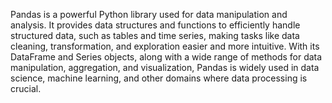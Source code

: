 
Pandas is a powerful Python library used for data manipulation and analysis. It provides data structures and functions to efficiently handle structured data, such as tables and time series, making tasks like data cleaning, transformation, and exploration easier and more intuitive. With its DataFrame and Series objects, along with a wide range of methods for data manipulation, aggregation, and visualization, Pandas is widely used in data science, machine learning, and other domains where data processing is crucial.
